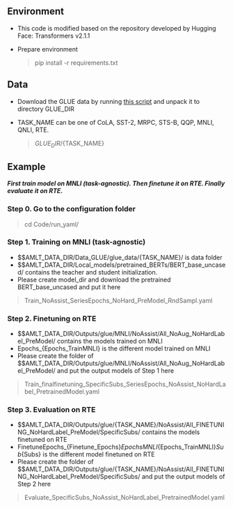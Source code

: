 ## Environment

- This code is modified based on the repository developed by Hugging Face: Transformers v2.1.1
- Prepare environment

  > pip install -r requirements.txt

## Data

- Download the GLUE data by running [this script](https://gist.github.com/W4ngatang/60c2bdb54d156a41194446737ce03e2e) and unpack it to directory GLUE_DIR
- TASK_NAME can be one of CoLA, SST-2, MRPC, STS-B, QQP, MNLI, QNLI, RTE.

  > ${GLUE_DIR}/${TASK_NAME}

## Example
***First train model on MNLI (task-agnostic). Then finetune it on RTE. Finally evaluate it on RTE.***

### Step 0. Go to the configuration folder

  > cd Code/run_yaml/

### Step 1. Training on MNLI (task-agnostic)
  
  - $$AMLT_DATA_DIR/Data_GLUE/glue_data/{TASK_NAME}/ is data folder
  - $$AMLT_DATA_DIR/Local_models/pretrained_BERTs/BERT_base_uncased/ contains the teacher and student initialization. 
  - Please create model_dir and download the pretrained BERT_base_uncased and put it here
  > Train_NoAssist_SeriesEpochs_NoHard_PreModel_RndSampl.yaml
   
### Step 2. Finetuning on RTE

  - $$AMLT_DATA_DIR/Outputs/glue/MNLI/NoAssist/All_NoAug_NoHardLabel_PreModel/ contains the models trained on MNLI
  - Epochs_{Epochs_TrainMNLI} is the different model trained on MNLI
  - Please create the folder of $$AMLT_DATA_DIR/Outputs/glue/MNLI/NoAssist/All_NoAug_NoHardLabel_PreModel/ and put the output models of Step 1 here
  > Train_finalfinetuning_SpecificSubs_SeriesEpochs_NoAssist_NoHardLabel_PretrainedModel.yaml

### Step 3. Evaluation on RTE

  - $$AMLT_DATA_DIR/Outputs/glue/{TASK_NAME}/NoAssist/All_FINETUNING_NoHardLabel_PreModel/SpecificSubs/ contains the models finetuned on RTE
  - FinetuneEpochs_{Finetune_Epochs}_EpochsMNLI_{Epochs_TrainMNLI}_Sub_{Subs} is the different model finetuned on RTE
  - Please create the folder of $$AMLT_DATA_DIR/Outputs/glue/{TASK_NAME}/NoAssist/All_FINETUNING_NoHardLabel_PreModel/SpecificSubs/ and put the output models of Step 2 here
  > Evaluate_SpecificSubs_NoAssist_NoHardLabel_PretrainedModel.yaml

<!-- 
# Project

> This repo has been populated by an initial template to help get you started. Please
> make sure to update the content to build a great experience for community-building.

As the maintainer of this project, please make a few updates:

- Improving this README.MD file to provide a great experience
- Updating SUPPORT.MD with content about this project's support experience
- Understanding the security reporting process in SECURITY.MD
- Remove this section from the README

## Contributing

This project welcomes contributions and suggestions.  Most contributions require you to agree to a
Contributor License Agreement (CLA) declaring that you have the right to, and actually do, grant us
the rights to use your contribution. For details, visit https://cla.opensource.microsoft.com.

When you submit a pull request, a CLA bot will automatically determine whether you need to provide
a CLA and decorate the PR appropriately (e.g., status check, comment). Simply follow the instructions
provided by the bot. You will only need to do this once across all repos using our CLA.

This project has adopted the [Microsoft Open Source Code of Conduct](https://opensource.microsoft.com/codeofconduct/).
For more information see the [Code of Conduct FAQ](https://opensource.microsoft.com/codeofconduct/faq/) or
contact [opencode@microsoft.com](mailto:opencode@microsoft.com) with any additional questions or comments.

## Trademarks

This project may contain trademarks or logos for projects, products, or services. Authorized use of Microsoft 
trademarks or logos is subject to and must follow 
[Microsoft's Trademark & Brand Guidelines](https://www.microsoft.com/en-us/legal/intellectualproperty/trademarks/usage/general).
Use of Microsoft trademarks or logos in modified versions of this project must not cause confusion or imply Microsoft sponsorship.
Any use of third-party trademarks or logos are subject to those third-party's policies. -->
